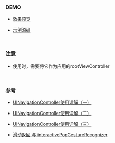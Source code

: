 #

### DEMO

* [效果预览](preview.png)

* [示例源码](UINavigationControllerDemo)

<br>

### 注意

* 使用时，需要将它作为应用的rootViewController

<br>
		
### 参考

* [UINavigationController使用详解（一）](http://blog.csdn.net/totogo2010/article/details/7681879)

* [UINavigationController使用详解（二）](http://blog.csdn.net/totogo2010/article/details/7682433)

* [UINavigationController使用详解（三）](http://blog.csdn.net/totogo2010/article/details/7682641)

* [滑动返回 与 interactivePopGestureRecognizer](http://www.tuicool.com/articles/vMfAVv)